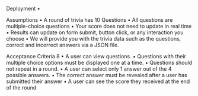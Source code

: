 Deployment
•

Assumptions
• A round of trivia has 10 Questions
• All questions are multiple-choice questions
• Your score does not need to update in real time
• Results can update on form submit, button click, or any interaction you choose
• We will provide you with the trivia data such as the questions, correct and incorrect answers via a
JSON file.

Acceptance Criteria
8
• A user can view questions.
• Questions with their multiple choice options must be displayed one at a time.
• Questions should not repeat in a round.
• A user can select only 1 answer out of the 4 possible answers.
• The correct answer must be revealed after a user has submitted their answer
• A user can see the score they received at the end of the round
